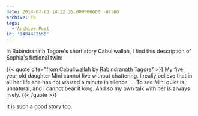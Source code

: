 ```yaml
---
date: 2014-07-03 14:22:35.000000000 -07:00
archive: fb
tags: 
  - Archive Post
id: '1404422555'
---
```


In Rabindranath Tagore's short story Cabuliwallah, I find this description of Sophia's fictional twin:

{{< quote cite="from Cabuliwallah by Rabindranath Tagore" >}}
My five year old daughter Mini cannot live without chattering. I really believe that in all her life she has not wasted a minute in silence. … To see Mini quiet is unnatural, and I cannot bear it long. And so my own talk with her is always lively.
{{< /quote >}}

It is such a good story too.
